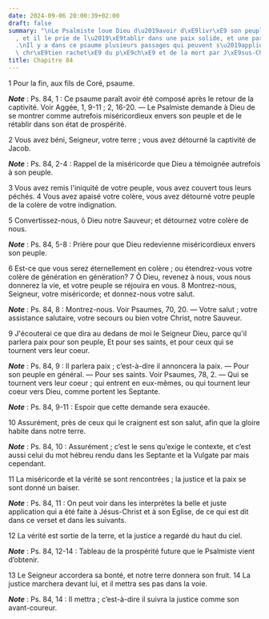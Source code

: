 ```yaml
---
date: 2024-09-06 20:00:39+02:00
draft: false
summary: "\nLe Psalmiste loue Dieu d\u2019avoir d\xE9livr\xE9 son peuple de la captivit\xE9\
  , et il le prie de l\u2019\xE9tablir dans une paix solide, et une parfaite tranquillit\xE9\
  .\nIl y a dans ce psaume plusieurs passages qui peuvent s\u2019appliquer au peuple\
  \ chr\xE9tien rachet\xE9 du p\xE9ch\xE9 et de la mort par J\xE9sus-Christ.\n"
title: Chapitre 84
---
```





1 Pour la fin, aux fils de Coré, psaume.

***Note*** :  Ps. 84, 1 : Ce psaume paraît avoir été composé après le retour de la captivité. Voir Aggée, 1, 9-11 ; 2, 16-20. ― Le Psalmiste demande à Dieu de se montrer comme autrefois miséricordieux envers son peuple et de le rétablir dans son état de prospérité.


2 Vous avez béni, Seigneur, votre terre ; vous avez détourné la captivité de Jacob.

***Note*** :  Ps. 84, 2-4 : Rappel de la miséricorde que Dieu a témoignée autrefois à son peuple.

3 Vous avez remis l'iniquité de votre peuple, vous avez couvert tous leurs péchés. 4 Vous avez apaisé votre colère, vous avez détourné votre peuple de la colère de votre indignation.


5 Convertissez-nous, ô Dieu notre Sauveur; et détournez votre colère de nous.

***Note*** :  Ps. 84, 5-8 : Prière pour que Dieu redevienne miséricordieux envers son peuple.

6 Est-ce que vous serez éternellement en colère ; ou étendrez-vous votre colère de génération en génération? 7 Ô Dieu, revenez à nous, vous nous donnerez la vie, et votre peuple se réjouira en vous. 8 Montrez-nous, Seigneur, votre miséricorde; et donnez-nous votre salut.

***Note*** :  Ps. 84, 8 : Montrez-nous. Voir Psaumes, 70, 20. ― Votre salut ; votre assistance salutaire, votre secours ou bien votre Christ, notre Sauveur.


9 J'écouterai ce que dira au dedans de moi le Seigneur Dieu, parce qu'il parlera paix pour son peuple, Et pour ses saints, et pour ceux qui se tournent vers leur coeur.

***Note*** :  Ps. 84, 9 : Il parlera paix ; c’est-à-dire il annoncera la paix. ― Pour son peuple en général. ― Pour ses saints. Voir Psaumes, 78, 2. ― Qui se tournent vers leur coeur ; qui entrent en eux-mêmes, ou qui tournent leur coeur vers Dieu, comme portent les Septante.

***Note*** :  Ps. 84, 9-11 : Espoir que cette demande sera exaucée.

10 Assurément, près de ceux qui le craignent est son salut, afin que la gloire habite dans notre terre.

***Note*** :  Ps. 84, 10 : Assurément ; c’est le sens qu’exige le contexte, et c’est aussi celui du mot hébreu rendu dans les Septante et la Vulgate par mais cependant.


11 La miséricorde et la vérité se sont rencontrées ; la justice et la paix se sont donné un baiser.

***Note*** :  Ps. 84, 11 : On peut voir dans les interprètes la belle et juste application qui a été faite à Jésus-Christ et à son Eglise, de ce qui est dit dans ce verset et dans les suivants.

12 La vérité est sortie de la terre, et la justice a regardé du haut du ciel.

***Note*** :  Ps. 84, 12-14 : Tableau de la prospérité future que le Psalmiste vient d’obtenir.


13 Le Seigneur accordera sa bonté, et notre terre donnera son fruit. 14 La justice marchera devant lui, et il mettra ses pas dans la voie.

***Note*** :  Ps. 84, 14 : Il mettra ; c’est-à-dire il suivra la justice comme son avant-coureur.


